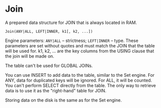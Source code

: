 # Join

A prepared data structure for JOIN that is always located in RAM.

```text
Join(ANY|ALL, LEFT|INNER, k1[, k2, ...])
```

Engine parameters: `ANY|ALL` – strictness; `LEFT|INNER` – type. These parameters are set without quotes and must match the JOIN that the table will be used for. k1, k2, ... are the key columns from the USING clause that the join will be made on.

The table can't be used for GLOBAL JOINs.

You can use INSERT to add data to the table, similar to the Set engine. For ANY, data for duplicated keys will be ignored. For ALL, it will be counted. You can't perform SELECT directly from the table. The only way to retrieve data is to use it as the "right-hand" table for JOIN.

Storing data on the disk is the same as for the Set engine.
